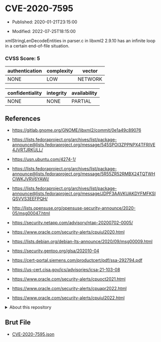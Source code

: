 # CVE-2020-7595

- Published: 2020-01-21T23:15:00

- Modified: 2022-07-25T18:15:00

xmlStringLenDecodeEntities in parser.c in libxml2 2.9.10 has an infinite loop in a certain end-of-file situation.

### CVSS Score: **5**

| authentication | complexity | vector |
| --- | --- | --- |
| NONE | LOW | NETWORK |

| confidentiality | integrity | availability |
| --- | --- | --- |
| NONE | NONE | PARTIAL |

## References

* https://gitlab.gnome.org/GNOME/libxml2/commit/0e1a49c89076

* https://lists.fedoraproject.org/archives/list/package-announce@lists.fedoraproject.org/message/545SPOI3ZPPNPX4TFRIVE4JVRTJRKULL/

* https://usn.ubuntu.com/4274-1/

* https://lists.fedoraproject.org/archives/list/package-announce@lists.fedoraproject.org/message/5R55ZR52RMBX24TQTWHCIWKJVRV6YAWI/

* https://lists.fedoraproject.org/archives/list/package-announce@lists.fedoraproject.org/message/JDPF3AAVKUAKDYFMFKSIQSVVS3EEFPQH/

* http://lists.opensuse.org/opensuse-security-announce/2020-05/msg00047.html

* https://security.netapp.com/advisory/ntap-20200702-0005/

* https://www.oracle.com/security-alerts/cpujul2020.html

* https://lists.debian.org/debian-lts-announce/2020/09/msg00009.html

* https://security.gentoo.org/glsa/202010-04

* https://cert-portal.siemens.com/productcert/pdf/ssa-292794.pdf

* https://us-cert.cisa.gov/ics/advisories/icsa-21-103-08

* https://www.oracle.com/security-alerts/cpuoct2021.html

* https://www.oracle.com/security-alerts/cpuapr2022.html

* https://www.oracle.com/security-alerts/cpujul2022.html

<details>
<summary>About this repository</summary> 

  This repository is part of the project [Live Hack CVE](https://github.com/Live-Hack-CVE). Main website can be found [www.live-hack.org](https://www.live-hack.org) 
  
  Made by [Sn0wAlice](https://github.com/Sn0wAlice) for the people that care about security and need to have a feed of the latest CVEs. Hope you enjoy it, don't forget to star the repo and follow me on [Twitter](https://twitter.com/Sn0wAlice) and [Github](https://github.com/Sn0wAlice). And that is my [personnal website](https://www.alice-snow.me/)

  - [Home Page](https://github.com/Live-Hack-CVE)
  - [Framework](https://github.com/Live-Hack-CVE/cve-framework)
  - [CVE database](https://github.com/Live-Hack-CVE/full_database)
  - [Changelog](https://github.com/Live-Hack-CVE/Changelog)
</details>

## Brut File

* [CVE-2020-7595.json](https://raw.githubusercontent.com/Live-Hack-CVE/full_database/main/cves/2020/CVE-2020-7595.json)

